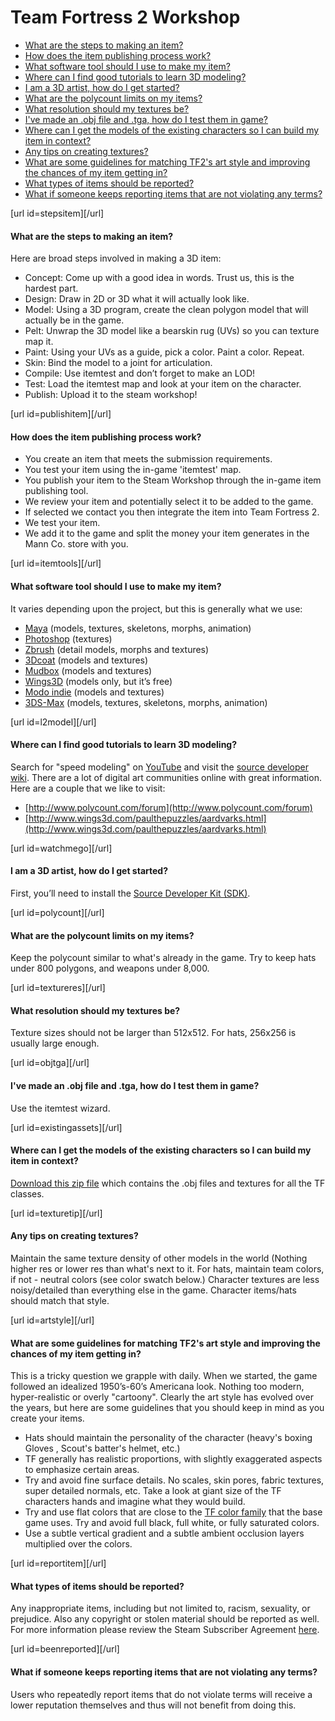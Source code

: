 # Team Fortress 2 Workshop


* [What are the steps to making an item?](#stepsitem)
* [How does the item publishing process work?](#publishitem)
* [What software tool should I use to make my item?](#itemtools)
* [Where can I find good tutorials to learn 3D modeling?](#l2model)
* [I am a 3D artist, how do I get started?](#watchmego)
* [What are the polycount limits on my items?](#polycount)
* [What resolution should my textures be?](#textureres)
* [I've made an .obj file and .tga, how do I test them in game?](#objtga)
* [Where can I get the models of the existing characters so I can build my item in context?](#existingassets)
* [Any tips on creating textures?](#texturetip)
* [What are some guidelines for matching TF2's art style and improving the chances of my item getting in?](#artstyle)
* [What types of items should be reported?](#reportitem)
* [What if someone keeps reporting items that are not violating any terms?](#beenreported)

  
  
[url id=stepsitem][/url]  
  
#### What are the steps to making an item?
Here are broad steps involved in making a 3D item:  
  

* Concept: Come up with a good idea in words. Trust us, this is the hardest part.
* Design: Draw in 2D or 3D what it will actually look like.
* Model: Using a 3D program, create the clean polygon model that will actually be in the game.
* Pelt: Unwrap the 3D model like a bearskin rug (UVs) so you can texture map it.
* Paint: Using your UVs as a guide, pick a color. Paint a color. Repeat.
* Skin: Bind the model to a joint for articulation.
* Compile: Use itemtest and don’t forget to make an LOD!
* Test: Load the itemtest map and look at your item on the character.
* Publish: Upload it to the steam workshop!

  
  
[url id=publishitem][/url]  
  
#### How does the item publishing process work?

* You create an item that meets the submission requirements.
* You test your item using the in-game 'itemtest' map.
* You publish your item to the Steam Workshop through the in-game item publishing tool.
* We review your item and potentially select it to be added to the game.
* If selected we contact you then integrate the item into Team Fortress 2.
* We test your item.
* We add it to the game and split the money your item generates in the Mann Co. store with you.

  
  
[url id=itemtools][/url]  
  
#### What software tool should I use to make my item?
It varies depending upon the project, but this is generally what we use:  
  

* [Maya](http://usa.autodesk.com/maya/) (models, textures, skeletons, morphs, animation)
* [Photoshop](http://www.photoshop.com/) (textures)
* [Zbrush](http://www.pixologic.com/) (detail models, morphs and textures)
* [3Dcoat](http://www.3d-coat.com/) (models and textures)
* [Mudbox](http://usa.autodesk.com/adsk/servlet/pc/index?id=13565063&siteID=123112) (models and textures)
* [Wings3D](http://www.wings3d.com/) (models only, but it’s free)
* [Modo indie](https://store.steampowered.com/app/401090/MODO_indie/) (models and textures)
* [3DS-Max](http://usa.autodesk.com/3ds-max/) (models, textures, skeletons, morphs, animation)

  
  
[url id=l2model][/url]  
  
#### Where can I find good tutorials to learn 3D modeling?
Search for "speed modeling" on [YouTube](http://www.youtube.com/results?search_query=speed+modelling&aq=f) and visit the [source developer wiki](http://developer.valvesoftware.com/wiki/Model_Creation_Overview). There are a lot of digital art communities online with great information. Here are a couple that we like to visit:  
  

* [http://www.polycount.com/forum](http://www.polycount.com/forum)
* [http://www.wings3d.com/paulthepuzzles/aardvarks.html](http://www.wings3d.com/paulthepuzzles/aardvarks.html)

  
  
[url id=watchmego][/url]  
  
#### I am a 3D artist, how do I get started?
First, you’ll need to install the [Source Developer Kit (SDK)](http://developer.valvesoftware.com/wiki/SDK_Installation).  
  
[url id=polycount][/url]  
  
#### What are the polycount limits on my items?
Keep the polycount similar to what's already in the game. Try to keep hats under 800 polygons, and weapons under 8,000.  
  
[url id=textureres][/url]  
  
#### What resolution should my textures be?
Texture sizes should not be larger than 512x512. For hats, 256x256 is usually large enough.  
  
[url id=objtga][/url]  
  
#### I've made an .obj file and .tga, how do I test them in game?
Use the itemtest wizard.  
  
[url id=existingassets][/url]  
  
#### Where can I get the models of the existing characters so I can build my item in context?
[Download this zip file](http://media.steampowered.com/apps/tf2/workshop/TF_heads.zip) which contains the .obj files and textures for all the TF classes.  
  
[url id=texturetip][/url]  
  
#### Any tips on creating textures?
Maintain the same texture density of other models in the world (Nothing higher res or lower res than what's next to it. For hats, maintain team colors, if not - neutral colors (see color swatch below.) Character textures are less noisy/detailed than everything else in the game. Character items/hats should match that style.  
  
[url id=artstyle][/url]  
  
#### What are some guidelines for matching TF2's art style and improving the chances of my item getting in?
This is a tricky question we grapple with daily. When we started, the game followed an idealized 1950’s-60’s Americana look. Nothing too modern, hyper-realistic or overly "cartoony". Clearly the art style has evolved over the years, but here are some guidelines that you should keep in mind as you create your items.  
  

* Hats should maintain the personality of the character (heavy's boxing Gloves , Scout's batter's helmet, etc.)
* TF generally has realistic proportions, with slightly exaggerated aspects to emphasize certain areas.
* Try and avoid fine surface details. No scales, skin pores, fabric textures, super detailed normals, etc. Take a look at giant size of the TF characters hands and imagine what they would build.
* Try and use flat colors that are close to the [TF color family](http://www.teamfortress.com/contribute/images/tips_palette.gif) that the base game uses. Try and avoid full black, full white, or fully saturated colors.
* Use a subtle vertical gradient and a subtle ambient occlusion layers multiplied over the colors.

  
  
[url id=reportitem][/url]  
  
#### What types of items should be reported?
Any inappropriate items, including but not limited to, racism, sexuality, or prejudice. Also any copyright or stolen material should be reported as well. For more information please review the Steam Subscriber Agreement [here](http://store.steampowered.com/subscriber_agreement/).  
  
[url id=beenreported][/url]  
  
#### What if someone keeps reporting items that are not violating any terms?
Users who repeatedly report items that do not violate terms will receive a lower reputation themselves and thus will not benefit from doing this.  
  
